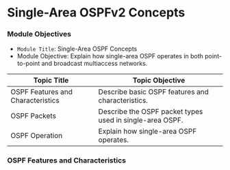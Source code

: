 # Single-Area OSPFv2 Concepts

### Module Objectives
- `Module Title`: Single-Area OSPF Concepts
- Module Objective: Explain how single-area OSPF operates in both point-to-point and broadcast multiaccess networks.

| Topic Title                       | Topic Objective                                          |
| --------------------------------- | -------------------------------------------------------- |
| OSPF Features and Characteristics | Describe basic OSPF features and characteristics.        |
| OSPF Packets                      | Describe the OSPF packet types used in single-area OSPF. |
| OSPF Operation                    | Explain how single-area OSPF operates.                   |

### OSPF Features and Characteristics
